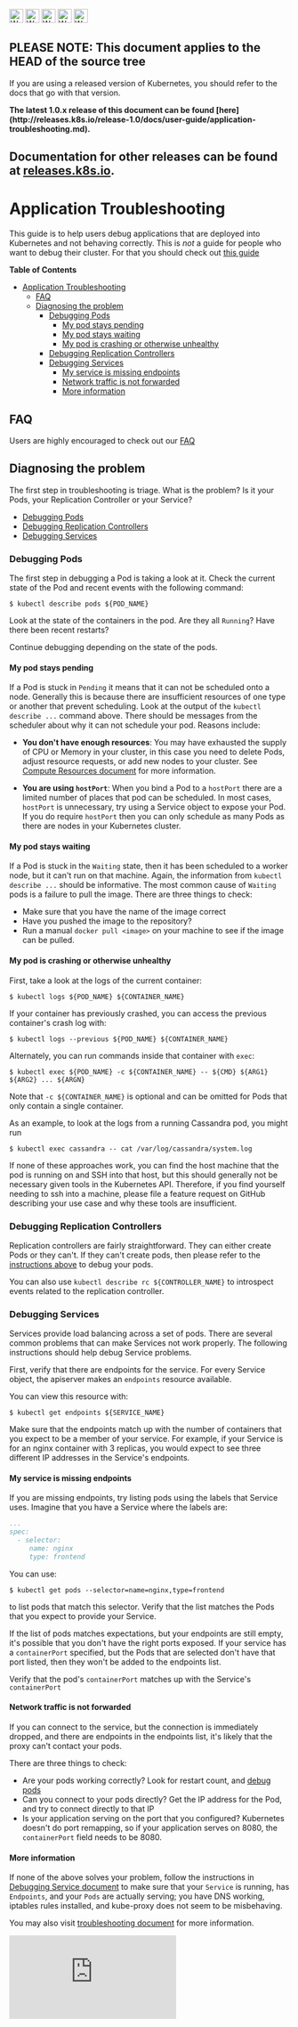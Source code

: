 <!-- BEGIN MUNGE: UNVERSIONED_WARNING -->

<!-- BEGIN STRIP_FOR_RELEASE -->

<img src="http://kubernetes.io/img/warning.png" alt="WARNING"
     width="25" height="25">
<img src="http://kubernetes.io/img/warning.png" alt="WARNING"
     width="25" height="25">
<img src="http://kubernetes.io/img/warning.png" alt="WARNING"
     width="25" height="25">
<img src="http://kubernetes.io/img/warning.png" alt="WARNING"
     width="25" height="25">
<img src="http://kubernetes.io/img/warning.png" alt="WARNING"
     width="25" height="25">

<h2>PLEASE NOTE: This document applies to the HEAD of the source tree</h2>

If you are using a released version of Kubernetes, you should
refer to the docs that go with that version.

<strong>
The latest 1.0.x release of this document can be found
[here](http://releases.k8s.io/release-1.0/docs/user-guide/application-troubleshooting.md).

Documentation for other releases can be found at
[releases.k8s.io](http://releases.k8s.io).
</strong>
--

<!-- END STRIP_FOR_RELEASE -->

<!-- END MUNGE: UNVERSIONED_WARNING -->

# Application Troubleshooting

This guide is to help users debug applications that are deployed into Kubernetes and not behaving correctly.
This is *not* a guide for people who want to debug their cluster.  For that you should check out
[this guide](../admin/cluster-troubleshooting.md)

**Table of Contents**
<!-- BEGIN MUNGE: GENERATED_TOC -->

- [Application Troubleshooting](#application-troubleshooting)
  - [FAQ](#faq)
  - [Diagnosing the problem](#diagnosing-the-problem)
    - [Debugging Pods](#debugging-pods)
      - [My pod stays pending](#my-pod-stays-pending)
      - [My pod stays waiting](#my-pod-stays-waiting)
      - [My pod is crashing or otherwise unhealthy](#my-pod-is-crashing-or-otherwise-unhealthy)
    - [Debugging Replication Controllers](#debugging-replication-controllers)
    - [Debugging Services](#debugging-services)
      - [My service is missing endpoints](#my-service-is-missing-endpoints)
      - [Network traffic is not forwarded](#network-traffic-is-not-forwarded)
      - [More information](#more-information)

<!-- END MUNGE: GENERATED_TOC -->

## FAQ

Users are highly encouraged to check out our [FAQ](https://github.com/GoogleCloudPlatform/kubernetes/wiki/User-FAQ)

## Diagnosing the problem

The first step in troubleshooting is triage.  What is the problem?  Is it your Pods, your Replication Controller or
your Service?
   * [Debugging Pods](#debugging-pods)
   * [Debugging Replication Controllers](#debugging-replication-controllers)
   * [Debugging Services](#debugging-services)

### Debugging Pods

The first step in debugging a Pod is taking a look at it.  Check the current state of the Pod and recent events with the following command:

```console
$ kubectl describe pods ${POD_NAME}
```

Look at the state of the containers in the pod.  Are they all ```Running```?  Have there been recent restarts?

Continue debugging depending on the state of the pods.

#### My pod stays pending

If a Pod is stuck in ```Pending``` it means that it can not be scheduled onto a node.  Generally this is because
there are insufficient resources of one type or another that prevent scheduling.  Look at the output of the
```kubectl describe ...``` command above.  There should be messages from the scheduler about why it can not schedule
your pod.  Reasons include:

* **You don't have enough resources**:  You may have exhausted the supply of CPU or Memory in your cluster, in this case
you need to delete Pods, adjust resource requests, or add new nodes to your cluster. See [Compute Resources document](compute-resources.md#my-pods-are-pending-with-event-message-failedscheduling) for more information. 

* **You are using ```hostPort```**:  When you bind a Pod to a ```hostPort``` there are a limited number of places that pod can be
scheduled.  In most cases, ```hostPort``` is unnecessary, try using a Service object to expose your Pod.  If you do require
```hostPort``` then you can only schedule as many Pods as there are nodes in your Kubernetes cluster.


#### My pod stays waiting

If a Pod is stuck in the ```Waiting``` state, then it has been scheduled to a worker node, but it can't run on that machine.
Again, the information from ```kubectl describe ...``` should be informative.  The most common cause of ```Waiting``` pods is a failure to pull the image.  There are three things to check:
* Make sure that you have the name of the image correct
* Have you pushed the image to the repository?
* Run a manual ```docker pull <image>``` on your machine to see if the image can be pulled. 

#### My pod is crashing or otherwise unhealthy

First, take a look at the logs of
the current container:

```console
$ kubectl logs ${POD_NAME} ${CONTAINER_NAME}
```

If your container has previously crashed, you can access the previous container's crash log with:

```console
$ kubectl logs --previous ${POD_NAME} ${CONTAINER_NAME}
```

Alternately, you can run commands inside that container with ```exec```:

```console
$ kubectl exec ${POD_NAME} -c ${CONTAINER_NAME} -- ${CMD} ${ARG1} ${ARG2} ... ${ARGN}
```

Note that ```-c ${CONTAINER_NAME}``` is optional and can be omitted for Pods that only contain a single container.

As an example, to look at the logs from a running Cassandra pod, you might run

```console
$ kubectl exec cassandra -- cat /var/log/cassandra/system.log
```


If none of these approaches work, you can find the host machine that the pod is running on and SSH into that host,
but this should generally not be necessary given tools in the Kubernetes API. Therefore, if you find yourself needing to ssh into a machine, please file a
feature request on GitHub describing your use case and why these tools are insufficient.

### Debugging Replication Controllers

Replication controllers are fairly straightforward.  They can either create Pods or they can't.  If they can't
create pods, then please refer to the [instructions above](#debugging-pods) to debug your pods. 

You can also use ```kubectl describe rc ${CONTROLLER_NAME}``` to introspect events related to the replication
controller.

### Debugging Services

Services provide load balancing across a set of pods.  There are several common problems that can make Services
not work properly.  The following instructions should help debug Service problems.

First, verify that there are endpoints for the service. For every Service object, the apiserver makes an `endpoints` resource available.

You can view this resource with:

```console
$ kubectl get endpoints ${SERVICE_NAME}
```

Make sure that the endpoints match up with the number of containers that you expect to be a member of your service.
For example, if your Service is for an nginx container with 3 replicas, you would expect to see three different
IP addresses in the Service's endpoints.

#### My service is missing endpoints

If you are missing endpoints, try listing pods using the labels that Service uses.  Imagine that you have
a Service where the labels are:

```yaml
...
spec:
  - selector:
     name: nginx
     type: frontend
```

You can use:

```console
$ kubectl get pods --selector=name=nginx,type=frontend
```

to list pods that match this selector.  Verify that the list matches the Pods that you expect to provide your Service.

If the list of pods matches expectations, but your endpoints are still empty, it's possible that you don't
have the right ports exposed.  If your service has a ```containerPort``` specified, but the Pods that are
selected don't have that port listed, then they won't be added to the endpoints list.

Verify that the pod's ```containerPort``` matches up with the Service's ```containerPort```

#### Network traffic is not forwarded

If you can connect to the service, but the connection is immediately dropped, and there are endpoints
in the endpoints list, it's likely that the proxy can't contact your pods.

There are three things to
check:
   * Are your pods working correctly?  Look for restart count, and [debug pods](#debugging-pods)
   * Can you connect to your pods directly?  Get the IP address for the Pod, and try to connect directly to that IP
   * Is your application serving on the port that you configured?  Kubernetes doesn't do port remapping, so if your application serves on 8080, the ```containerPort``` field needs to be 8080.

#### More information 

If none of the above solves your problem, follow the instructions in [Debugging Service document](debugging-services.md) to make sure that your `Service` is running, has `Endpoints`, and your `Pods` are actually serving; you have DNS working, iptables rules installed, and kube-proxy does not seem to be misbehaving. 

You may also visit [troubleshooting document](../troubleshooting.md) for more information. 


<!-- BEGIN MUNGE: GENERATED_ANALYTICS -->
[![Analytics](https://kubernetes-site.appspot.com/UA-36037335-10/GitHub/docs/user-guide/application-troubleshooting.md?pixel)]()
<!-- END MUNGE: GENERATED_ANALYTICS -->
